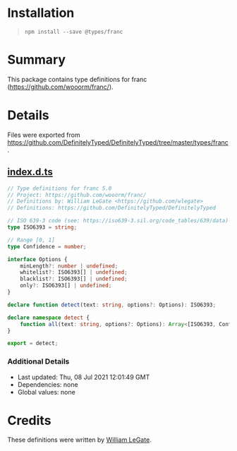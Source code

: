 # Installation
> `npm install --save @types/franc`

# Summary
This package contains type definitions for franc (https://github.com/wooorm/franc/).

# Details
Files were exported from https://github.com/DefinitelyTyped/DefinitelyTyped/tree/master/types/franc.
## [index.d.ts](https://github.com/DefinitelyTyped/DefinitelyTyped/tree/master/types/franc/index.d.ts)
````ts
// Type definitions for franc 5.0
// Project: https://github.com/wooorm/franc/
// Definitions by: William LeGate <https://github.com/wlegate>
// Definitions: https://github.com/DefinitelyTyped/DefinitelyTyped

// ISO 639-3 code (see: https://iso639-3.sil.org/code_tables/639/data)
type ISO6393 = string;

// Range [0, 1]
type Confidence = number;

interface Options {
    minLength?: number | undefined;
    whitelist?: ISO6393[] | undefined;
    blacklist?: ISO6393[] | undefined;
    only?: ISO6393[] | undefined;
}

declare function detect(text: string, options?: Options): ISO6393;

declare namespace detect {
    function all(text: string, options?: Options): Array<[ISO6393, Confidence]>;
}

export = detect;

````

### Additional Details
 * Last updated: Thu, 08 Jul 2021 12:01:49 GMT
 * Dependencies: none
 * Global values: none

# Credits
These definitions were written by [William LeGate](https://github.com/wlegate).

